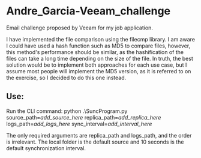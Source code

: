 # Andre_Garcia-Veeam_challenge
 Email challenge proposed by Veeam for my job application.

 I have implemented the file comparison using the filecmp library. I am aware I could have used a hash function such as MD5 to compare files, however, this method's performance should be similar, as the hashification of the files can take a long time depending on the size of the file. In truth, the best solution would be to implement both approaches for each use case, but I assume most people will implement the MD5 version, as it is referred to on the exercise, so I decided to do this one instead.

 ## Use:
 Run the CLI command: python .\SuncProgram.py source_path=*add_source_here* replica_path=*add_replica_here* logs_path=*add_logs_here* sync_interval=*add_interval_here*

 The only required arguments are replica_path and logs_path, and the order is irrelevant. The local folder is the default source and 10 seconds is the default synchronization interval.
